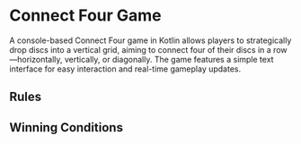 # Connect Four Game
A console-based Connect Four game in Kotlin allows players to strategically drop discs into a vertical grid, aiming to connect four of their discs in a row—horizontally, vertically, or diagonally. The game features a simple text interface for easy interaction and real-time gameplay updates.

## Rules

## Winning Conditions
